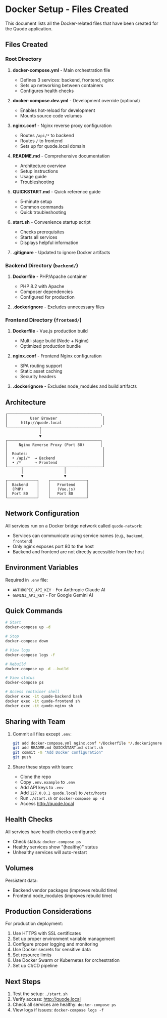 # Docker Setup - Files Created

This document lists all the Docker-related files that have been created for the Quode application.

## Files Created

### Root Directory

1. **docker-compose.yml** - Main orchestration file
   - Defines 3 services: backend, frontend, nginx
   - Sets up networking between containers
   - Configures health checks

2. **docker-compose.dev.yml** - Development override (optional)
   - Enables hot-reload for development
   - Mounts source code volumes

3. **nginx.conf** - Nginx reverse proxy configuration
   - Routes `/api/*` to backend
   - Routes `/` to frontend
   - Sets up for quode.local domain

4. **README.md** - Comprehensive documentation
   - Architecture overview
   - Setup instructions
   - Usage guide
   - Troubleshooting

5. **QUICKSTART.md** - Quick reference guide
   - 5-minute setup
   - Common commands
   - Quick troubleshooting

6. **start.sh** - Convenience startup script
   - Checks prerequisites
   - Starts all services
   - Displays helpful information

7. **.gitignore** - Updated to ignore Docker artifacts

### Backend Directory (`backend/`)

1. **Dockerfile** - PHP/Apache container
   - PHP 8.2 with Apache
   - Composer dependencies
   - Configured for production

2. **.dockerignore** - Excludes unnecessary files

### Frontend Directory (`frontend/`)

1. **Dockerfile** - Vue.js production build
   - Multi-stage build (Node + Nginx)
   - Optimized production bundle

2. **nginx.conf** - Frontend Nginx configuration
   - SPA routing support
   - Static asset caching
   - Security headers

3. **.dockerignore** - Excludes node_modules and build artifacts

## Architecture

```
┌─────────────────────────────────────────┐
│          User Browser                    │
│      http://quode.local                  │
└──────────────┬──────────────────────────┘
               │
               ▼
┌─────────────────────────────────────────┐
│     Nginx Reverse Proxy (Port 80)       │
│                                          │
│  Routes:                                 │
│  • /api/*  → Backend                     │
│  • /*      → Frontend                    │
└──────┬──────────────────┬────────────────┘
       │                  │
       ▼                  ▼
┌─────────────┐    ┌────────────────┐
│  Backend    │    │   Frontend     │
│  (PHP)      │    │   (Vue.js)     │
│  Port 80    │    │   Port 80      │
└─────────────┘    └────────────────┘
```

## Network Configuration

All services run on a Docker bridge network called `quode-network`:
- Services can communicate using service names (e.g., `backend`, `frontend`)
- Only nginx exposes port 80 to the host
- Backend and frontend are not directly accessible from the host

## Environment Variables

Required in `.env` file:
- `ANTHROPIC_API_KEY` - For Anthropic Claude AI
- `GEMINI_API_KEY` - For Google Gemini AI

## Quick Commands

```bash
# Start
docker-compose up -d

# Stop
docker-compose down

# View logs
docker-compose logs -f

# Rebuild
docker-compose up -d --build

# View status
docker-compose ps

# Access container shell
docker exec -it quode-backend bash
docker exec -it quode-frontend sh
docker exec -it quode-nginx sh
```

## Sharing with Team

1. Commit all files except `.env`:
   ```bash
   git add docker-compose.yml nginx.conf */Dockerfile */.dockerignore
   git add README.md QUICKSTART.md start.sh
   git commit -m "Add Docker configuration"
   git push
   ```

2. Share these steps with team:
   - Clone the repo
   - Copy `.env.example` to `.env`
   - Add API keys to `.env`
   - Add `127.0.0.1 quode.local` to `/etc/hosts`
   - Run `./start.sh` or `docker-compose up -d`
   - Access http://quode.local

## Health Checks

All services have health checks configured:
- Check status: `docker-compose ps`
- Healthy services show "(healthy)" status
- Unhealthy services will auto-restart

## Volumes

Persistent data:
- Backend vendor packages (improves rebuild time)
- Frontend node_modules (improves rebuild time)

## Production Considerations

For production deployment:
1. Use HTTPS with SSL certificates
2. Set up proper environment variable management
3. Configure proper logging and monitoring
4. Use Docker secrets for sensitive data
5. Set resource limits
6. Use Docker Swarm or Kubernetes for orchestration
7. Set up CI/CD pipeline

## Next Steps

1. Test the setup: `./start.sh`
2. Verify access: http://quode.local
3. Check all services are healthy: `docker-compose ps`
4. View logs if issues: `docker-compose logs -f`
